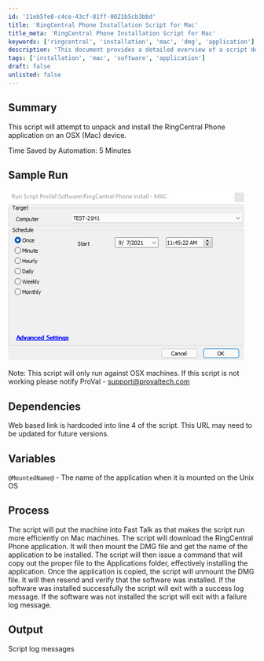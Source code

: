 ```yaml
---
id: '11eb5fe8-c4ce-43cf-81ff-0021b5cb3bbd'
title: 'RingCentral Phone Installation Script for Mac'
title_meta: 'RingCentral Phone Installation Script for Mac'
keywords: ['ringcentral', 'installation', 'mac', 'dmg', 'application']
description: 'This document provides a detailed overview of a script designed to unpack and install the RingCentral Phone application on Mac devices, including its dependencies, process, and expected output.'
tags: ['installation', 'mac', 'software', 'application']
draft: false
unlisted: false
---
```

## Summary

This script will attempt to unpack and install the RingCentral Phone application on an OSX (Mac) device.

Time Saved by Automation: 5 Minutes

## Sample Run

![Sample Run](../../../static/img/RingCentral-Phone-Install---Mac/image_1.png)

Note: This script will only run against OSX machines. If this script is not working please notify ProVal - [support@provaltech.com](mailto:support@provaltech.com)

## Dependencies

Web based link is hardcoded into line 4 of the script. This URL may need to be updated for future versions.

## Variables

`@MountedName@` - The name of the application when it is mounted on the Unix OS

## Process

The script will put the machine into Fast Talk as that makes the script run more efficiently on Mac machines. The script will download the RingCentral Phone application. It will then mount the DMG file and get the name of the application to be installed. The script will then issue a command that will copy out the proper file to the Applications folder, effectively installing the application. Once the application is copied, the script will unmount the DMG file. It will then resend and verify that the software was installed. If the software was installed successfully the script will exit with a success log message. If the software was not installed the script will exit with a failure log message.

## Output

Script log messages






